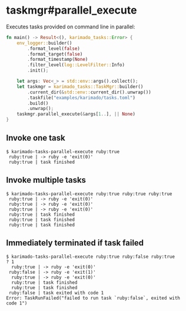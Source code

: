 # taskmgr#parallel_execute

Executes tasks provided on command line in parallel:

```rust
fn main() -> Result<(), karimado_tasks::Error> {
    env_logger::builder()
        .format_level(false)
        .format_target(false)
        .format_timestamp(None)
        .filter_level(log::LevelFilter::Info)
        .init();

    let args: Vec<_> = std::env::args().collect();
    let taskmgr = karimado_tasks::TaskMgr::builder()
        .current_dir(&std::env::current_dir().unwrap())
        .taskfile("examples/karimado/tasks.toml")
        .build()
        .unwrap();
    taskmgr.parallel_execute(&args[1..], || None)
}
```

## Invoke one task

```console
$ karimado-tasks-parallel-execute ruby:true
 ruby:true | -> ruby -e 'exit(0)'
 ruby:true | task finished

```


## Invoke multiple tasks

```console
$ karimado-tasks-parallel-execute ruby:true ruby:true ruby:true
 ruby:true | -> ruby -e 'exit(0)'
 ruby:true | -> ruby -e 'exit(0)'
 ruby:true | -> ruby -e 'exit(0)'
 ruby:true | task finished
 ruby:true | task finished
 ruby:true | task finished

```


## Immediately terminated if task failed

```console,ignore
$ karimado-tasks-parallel-execute ruby:true ruby:false ruby:true
? 1
  ruby:true | -> ruby -e 'exit(0)'
 ruby:false | -> ruby -e 'exit(1)'
  ruby:true | -> ruby -e 'exit(0)'
  ruby:true | task finished
  ruby:true | task finished
 ruby:false | task exited with code 1
Error: TaskRunFailed("failed to run task `ruby:false`, exited with code 1")

```

